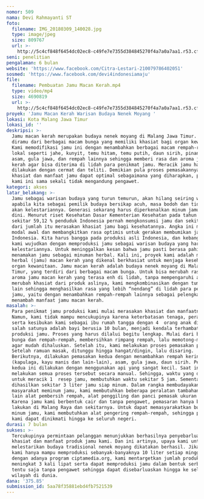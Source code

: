 ```yaml
---
nomor: 509
nama: Devi Rahmayanti ST
foto:
  filename: IMG_20180309_140028.jpg
  type: image/jpeg
  size: 809767
  url: >-
    http://5c4cf848f6454dc02ec8-c49fe7e7355d384845270f4a7a0a7aa1.r53.cf2.rackcdn.com/6d1f16f6-b0fb-4905-a8f1-fbaa853465d1/IMG_20180309_140028.jpg
seni: penelitian
pengalaman: 6 bulan
website: 'https://www.facebook.com/Citra-Lestari-210079786402051'
sosmed: 'https://www.facebook.com/devi4indonesiamaju'
file:
  filename: Pembuatan Jamu Macan Kerah.mp4
  type: video/mp4
  size: 4690819
  url: >-
    http://5c4cf848f6454dc02ec8-c49fe7e7355d384845270f4a7a0a7aa1.r53.cf2.rackcdn.com/939a1a7f-ab1c-4fb0-8798-f110c026c5f5/Pembuatan%20Jamu%20Macan%20Kerah.mp4
proyek: 'Jamu Macan Kerah Warisan Budaya Nenek Moyang '
lokasi: Kota Malang Jawa Timur
lokasi_id: ''
deskripsi: >-
  Jamu macan kerah merupakan budaya nenek moyang di Malang Jawa Timur. Jamu ini
  diramu dari berbagai macam bunga yang memiliki khasiat bagi organ kewanitaan.
  Kami memodifikasi jamu ini dengan menambahkan berbagai macam rempah-rempah
  lokal seperti jahe, kunyit, temu hitam, temu putih, daun sirih, pinang muda,
  asam, gula jawa, dan rempah lainnya sehingga memberi rasa dan aroma jamu macan
  kerah agar bisa diterima di lidah para penikmat jamu. Meracik jamu haruslah
  dilakukan dengan cermat dan teliti. Demikian pula proses pemasakannya. Agar
  khasiat dan manfaat jamu dapat optimal sebagaimana yang diharapkan, produksi
  kami ini sama sekali tidak mengandung pengawet.
kategori: akses
latar_belakang: >-
  Jamu sebagai warisan budaya yang turun temurun, akan hilang seiring waktu
  apabila kita sebagai pemilik budaya bersikap acuh, masa bodoh dan tidak peduli
  akan kelestariannya. Generasi sekarang harus diperkenalkan minum jamu sejak
  dini. Menurut riset Kesehatan Dasar Kementerian Kesehatan pada tahun 2010,
  sekitar 59,12 % penduduk Indonesia pernah mengkonsumsi jamu dan sekitar 95%
  dari jumlah itu merasakan khasiat jamu bagi kesehatannya. Angka ini merupakan
  modal awal dan membangkitkan rasa optimis untuk gerakan membumikan jamu di
  Indonesia. Kita harus bangga pada produksi asli Indonesia, dan kebanggan itu
  kami wujudkan dengan memproduksi jamu sebagai warisan budaya yang harus dijaga
  kelestariannya. Untuk meninggalkan kesan bahwa jamu pasti berasa pahit, kami
  menamakan jamu sebagai minuman herbal. Kali ini, proyek kami adalah minuman
  herbal (jamu) macan kerah yang dikenal berkhasiat untuk menjaga kesehatan
  organ kewanitaan. Jamu macan kerah adalah budaya nenek moyang di Malang Jawa
  Timur, yang terdiri dari berbagai macam bunga. Untuk bisa merubah rasa dan
  aroma jamu macan kerah yang terasa enh di lidah, tanpa mempengaruhi atau
  merubah khasiat dari produk aslinya, kami mengkombinasikan dengan tumbuhan
  lain sehingga menghasilkan rasa yang lebih “nendang” di lidah para penikmat
  jamu, yaitu dengan menambahkan rempah-rempah lainnya sebagai pelengkap dan
  menambah manfaat jamu macan kerah.
masalah: >-
  Para penikmat jamu produksi kami mulai merasakan khasiat dan manfaatnya.
  Namun, kami tidak mampu mencukupinya karena keterbatasan tenaga, peralatan,
  serta kesibukan kami sebagai ibu rumah tangga dengan 4  orang anak dimana
  salah satunya adalah bayi berusia 10 bulan, menjadi kendala terhambatnya
  produksi jamu. Proses yang harus dilalui begitu lengkap. Mulai dari belanja
  bunga dan rempah-rempah, membersihkan rimpang rempah, lalu memotong-motongnya
  agar mudah dihaluskan. Setelah itu, kami melakukan proses pemasakan pertama.
  Setelah ramuan masak, ditunggu hingga hangat/dingin, lalu disaring.
  Berikutnya, dilakukan pemasakan kedua dengan menambahkan rempah kering
  (kapulaga, kayu manis dan lain-lain), asam, gula jawa, daun sirih. Pemasakan
  kedua ini dilakukan dengan menggunakan api yang sangat kecil. Saat ini, kami
  melakukan semua proses tersebut secara manual. Sehingga, waktu yang dibutuhkan
  untuk meracik 1  resep jamu, membutuhkan waktu sekitar 5 jam. Sementara, yang
  dihasilkan sekitar 3 liter jamu siap minum. Dalam rangka membudayakan
  masyarakat meminum jamu, kami membutuhkan beberapa peralatan tambahan antara
  lain alat pembersih rempah, alat penggiling dan panci pemasak ukuran besar.
  Karena jamu kami berbentuk cair dan tanpa pengawet, pemasaran hanya bisa kami
  lakukan di Malang Raya dan sekitarnya. Untuk dapat memasyarakatkan budaya
  minum jamu, kami membutuhkan alat pengering rempah-rempah, sehingga produk
  kami dapat dinikmati hingga ke seluruh negeri.
durasi: 7 bulan
sukses: >-
  Tercukupinya permintaan pelanggan menunjukkan berhasilnya penyebarluasan
  khasiat dan manfaat produk jamu kami. Dan ini artinya, upaya kami untuk
  melestarikan budaya tradisional nenek moyang dikatakan berhasil. Jika saat ini
  kami hanya mampu memproduksi sebanyak-banyaknya 10 liter setiap minggunya,
  dengan adanya program ciptamedia.org, kami mentargetkan jumlah produksi
  meningkat 3 kali lipat serta dapat memproduksi jamu dalam bentuk serbuk yang
  tentu saja tanpa pengawet sehingga dapat disebarluaskan hingga ke seluruh
  wilayah di dunia.
dana: '375.85'
submission_id: 5aa78f35881ebd4fb7521539
---
```

